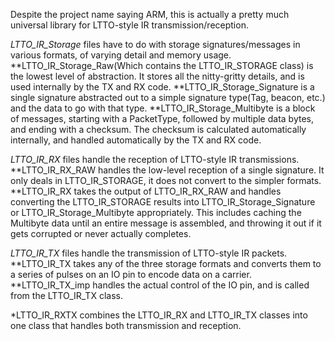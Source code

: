 Despite the project name saying ARM, this is actually a pretty much universal library for LTTO-style IR transmission/reception.

*LTTO_IR_Storage* files have to do with storage signatures/messages in various formats, of varying detail and memory usage.
**LTTO_IR_Storage_Raw(Which contains the LTTO_IR_STORAGE class) is the lowest level of abstraction. It stores all the nitty-gritty details, and is used internally by the TX and RX code.
**LTTO_IR_Storage_Signature is a single signature abstracted out to a simple signature type(Tag, beacon, etc.) and the data to go with that type.
**LTTO_IR_Storage_Multibyte is a block of messages, starting with a PacketType, followed by multiple data bytes, and ending with a checksum. The checksum is calculated automatically internally, and handled automatically by the TX and RX code.

*LTTO_IR_RX* files handle the reception of LTTO-style IR transmissions.
**LTTO_IR_RX_RAW handles the low-level reception of a single signature. It only deals in LTTO_IR_STORAGE, it does not convert to the simpler formats.
**LTTO_IR_RX takes the output of LTTO_IR_RX_RAW and handles converting the LTTO_IR_STORAGE results into LTTO_IR_Storage_Signature or LTTO_IR_Storage_Multibyte appropriately. This includes caching the Multibyte data until an entire message is assembled, and throwing it out if it gets corrupted or never actually completes.

*LTTO_IR_TX* files handle the transmission of LTTO-style IR packets.
**LTTO_IR_TX takes any of the three storage formats and converts them to a series of pulses on an IO pin to encode data on a carrier.
**LTTO_IR_TX_imp handles the actual control of the IO pin, and is called from the LTTO_IR_TX class.

*LTTO_IR_RXTX combines the LTTO_IR_RX and LTTO_IR_TX classes into one class that handles both transmission and reception.